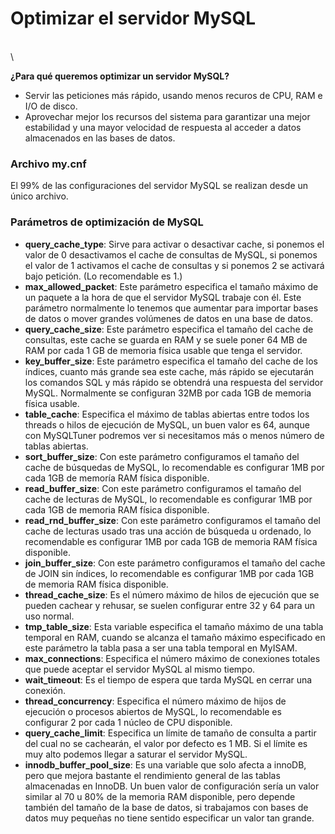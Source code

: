 # Optimizar el servidor MySQL

\
\


**¿Para qué queremos optimizar un servidor MySQL?**

* Servir las peticiones más rápido, usando menos recuros de CPU, RAM e I/O de disco.
* Aprovechar mejor los recursos del sistema para garantizar una mejor estabilidad y una mayor velocidad de respuesta al acceder a datos almacenados en las bases de datos.

### Archivo my.cnf

El 99% de las configuraciones del servidor MySQL se realizan desde un único archivo.

### Parámetros de optimización de MySQL

* **query\_cache\_type**: Sirve para activar o desactivar cache, si ponemos el valor de 0 desactivamos el cache de consultas de MySQL, si ponemos el valor de 1 activamos el cache de consultas y si ponemos 2 se activará bajo petición. (Lo recomendable es 1.)
* **max\_allowed\_packet**: Este parámetro especifica el tamaño máximo de un paquete a la hora de que el servidor MySQL trabaje con él. Este parámetro normalmente lo tenemos que aumentar para importar bases de datos o mover grandes volúmenes de datos en una base de datos.
* **query\_cache\_size**: Este parámetro especifica el tamaño del cache de consultas, este cache se guarda en RAM y se suele poner 64 MB de RAM por cada 1 GB de memoria física usable que tenga el servidor.
* **key\_buffer\_size**: Este parámetro especifica el tamaño del cache de los índices, cuanto más grande sea este cache, más rápido se ejecutarán los comandos SQL y más rápido se obtendrá una respuesta del servidor MySQL. Normalmente se configuran 32MB por cada 1GB de memoria física usable.
* **table\_cache**: Especifica el máximo de tablas abiertas entre todos los threads o hilos de ejecución de MySQL, un buen valor es 64, aunque con MySQLTuner podremos ver si necesitamos más o menos número de tablas abiertas.
* **sort\_buffer\_size**: Con este parámetro configuramos el tamaño del cache de búsquedas de MySQL, lo recomendable es configurar 1MB por cada 1GB de memoría RAM física disponible.
* **read\_buffer\_size**: Con este parámetro configuramos el tamaño del cache de lecturas de MySQL, lo recomendable es configurar 1MB por cada 1GB de memoria RAM física disponible.
* **read\_rnd\_buffer\_size**: Con este parámetro configuramos el tamaño del cache de lecturas usado tras una acción de búsqueda u ordenado, lo recomendable es configurar 1MB por cada 1GB de memoria RAM física disponible.
* **join\_buffer\_size**: Con este parámetro configuramos el tamaño del cache de JOIN sin índices, lo recomendable es configurar 1MB por cada 1GB de memoria RAM física disponible.
* **thread\_cache\_size**: Es el número máximo de hilos de ejecución que se pueden cachear y rehusar, se suelen configurar entre 32 y 64 para un uso normal.
* **tmp\_table\_size**: Esta variable especifica el tamaño máximo de una tabla temporal en RAM, cuando se alcanza el tamaño máximo especificado en este parámetro la tabla pasa a ser una tabla temporal en MyISAM.
* **max\_connections**: Especifica el número máximo de conexiones totales que puede aceptar el servidor MySQL al mismo tiempo.
* **wait\_timeout**: Es el tiempo de espera que tarda MySQL en cerrar una conexión.
* **thread\_concurrency**: Especifica el número máximo de hijos de ejecución o procesos abiertos de MySQL, lo recomendable es configurar 2 por cada 1 núcleo de CPU disponible.
* **query\_cache\_limit**: Especifica un límite de tamaño de consulta a partir del cual no se cachearán, el valor por defecto es 1 MB. Si el límite es muy alto podemos llegar a saturar el servidor MySQL.
* **innodb\_buffer\_pool\_size**: Es una variable que solo afecta a innoDB, pero que mejora bastante el rendimiento general de las tablas almacenadas en InnoDB. Un buen valor de configuración sería un valor similar al 70 u 80% de la memoria RAM disponible, pero depende también del tamaño de la base de datos, si trabajamos con bases de datos muy pequeñas no tiene sentido especificar un valor tan grande.
